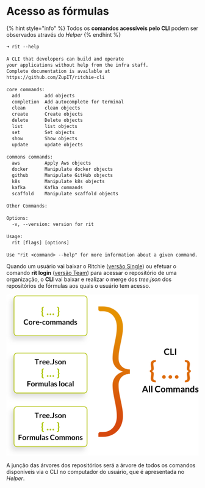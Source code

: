 # Acesso as fórmulas

{% hint style="info" %}
Todos os **comandos acessíveis pelo CLI** podem ser observados através do _Helper_
{% endhint %}

```text
➜ rit --help

A CLI that developers can build and operate
your applications without help from the infra staff.
Complete documentation is available at https://github.com/ZupIT/ritchie-cli

core commands:
  add         add objects
  completion  Add autocomplete for terminal
  clean       clean objects
  create      Create objects
  delete      Delete objects
  list        list objects
  set         Set objects
  show        Show objects
  update      update objects

commons commands:
  aws         Apply Aws objects
  docker      Manipulate docker objects
  github      Manipulate GitHub objects
  k8s         Manipulate k8s objects
  kafka       Kafka commands
  scaffold    Manipulate scaffold objects

Other Commands:

Options:
  -v, --version: version for rit

Usage:
  rit [flags] [options]

Use "rit <command> --help" for more information about a given command.
```

Quando um usuário vai baixar o Ritchie \([versão Single](../../../primeiros-passos/arquitetura-do-sistema-1/versao-single.md)\) ou efetuar o comando **rit login** \([versão Team](../../../primeiros-passos/arquitetura-do-sistema-1/versao-team.md)\) para acessar o repositório de uma organização, o **CLI** vai baixar e realizar o merge dos _tree.json_ dos repositórios de fórmulas aos quais o usuário tem acesso. 



![](../../../.gitbook/assets/fluxo-cli.png)

A junção das árvores dos repositórios será a árvore de todos os comandos disponíveis via o CLI no computador do usuário, que é apresentada no _Helper_.

